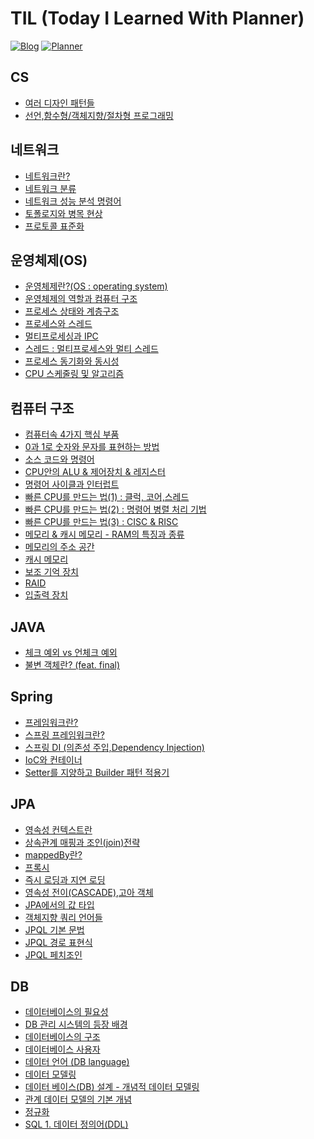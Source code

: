 # TIL (Today I Learned With Planner) 

[![Blog](https://img.shields.io/badge/Blog-hongseob.tistory.com-blue.svg)](https://hongseob.tistory.com)
[![Planner](https://img.shields.io/badge/Planner-Notion_TIL_Planner-yellow.svg)](https://quiver-myrtle-07f.notion.site/d5d8c03e5933481bb478e771558a2859?v=c5a4293726df4b8ab1b2d3e2db256df1)

## CS
- [여러 디자인 패턴들](https://github.com/hongxeob/TIL/blob/main/CS/%EB%94%94%EC%9E%90%EC%9D%B8%20%ED%8C%A8%ED%84%B4.md)
- [선언,함수형/객체지향/절차형 프로그래밍](https://github.com/hongxeob/TIL/blob/main/CS/%ED%94%84%EB%A1%9C%EA%B7%B8%EB%9E%98%EB%B0%8D%20%ED%8C%A8%EB%9F%AC%EB%8B%A4%EC%9E%84.md)

## 네트워크
- [네트워크란?](https://github.com/hongxeob/TIL/blob/main/Network/%EB%84%A4%ED%8A%B8%EC%9B%8C%ED%81%AC%EB%9E%80%3F%20(%EC%B2%98%EB%A6%AC%EB%9F%89%2C%EC%A7%80%EC%97%B0%EC%8B%9C%EA%B0%84).md)
- [네트워크 분류](https://github.com/hongxeob/TIL/blob/main/Network/%EB%84%A4%ED%8A%B8%EC%9B%8C%ED%81%AC%20%EB%B6%84%EB%A5%98.md)
- [네트워크 성능 분석 명령어](https://github.com/hongxeob/TIL/blob/main/Network/%EB%84%A4%ED%8A%B8%EC%9B%8C%ED%81%AC%20%EC%84%B1%EB%8A%A5%20%EB%B6%84%EC%84%9D%20%EB%AA%85%EB%A0%B9%EC%96%B4.md)
- [토폴로지와 병목 현상](https://github.com/hongxeob/TIL/blob/main/Network/%EB%84%A4%ED%8A%B8%EC%9B%8C%ED%81%AC%20%ED%86%A0%ED%8F%B4%EB%A1%9C%EC%A7%80%EC%99%80%20%EB%B3%91%EB%AA%A9%20%ED%98%84%EC%83%81.md)
- [프로토콜 표준화](https://github.com/hongxeob/TIL/blob/main/Network/%EB%84%A4%ED%8A%B8%EC%9B%8C%ED%81%AC%20%ED%94%84%EB%A1%9C%ED%86%A0%EC%BD%9C%20%ED%91%9C%EC%A4%80%ED%99%94.md)

## 운영체제(OS)
- [운영체제란?(OS : operating system)](https://github.com/hongxeob/TIL/blob/main/OS/%EC%9A%B4%EC%98%81%EC%B2%B4%EC%A0%9C%EB%9E%80%3F(OS%20:%20operating%20system).md)
- [운영체제의 역할과 컴퓨터 구조](https://github.com/hongxeob/TIL/blob/main/OS/%EC%9A%B4%EC%98%81%EC%B2%B4%EC%A0%9C%EC%9D%98%20%EC%97%AD%ED%95%A0%EA%B3%BC%20%EC%BB%B4%ED%93%A8%ED%84%B0%20%EA%B5%AC%EC%A1%B0.md)
- [프로세스 상태와 계층구조](https://github.com/hongxeob/TIL/blob/main/OS/%ED%94%84%EB%A1%9C%EC%84%B8%EC%8A%A4%20%EC%83%81%ED%83%9C%EC%99%80%20%EA%B3%84%EC%B8%B5%EA%B5%AC%EC%A1%B0.md)
- [프로세스와 스레드](https://github.com/hongxeob/TIL/blob/main/OS/%ED%94%84%EB%A1%9C%EC%84%B8%EC%8A%A4%EC%99%80%20%EC%8A%A4%EB%A0%88%EB%93%9C.md)
- [멀티프로세싱과 IPC](https://github.com/hongxeob/TIL/blob/main/OS/%EB%A9%80%ED%8B%B0%ED%94%84%EB%A1%9C%EC%84%B8%EC%8B%B1%EA%B3%BC%20IPC.md)
- [스레드 : 멀티프로세스와 멀티 스레드](https://github.com/hongxeob/TIL/blob/main/OS/%EC%8A%A4%EB%A0%88%EB%93%9C%20:%20%EB%A9%80%ED%8B%B0%20%ED%94%84%EB%A1%9C%EC%84%B8%EC%8A%A4%EC%99%80%20%EB%A9%80%ED%8B%B0%20%EC%8A%A4%EB%A0%88%EB%93%9C.md)
- [프로세스 동기화와 동시성](https://github.com/hongxeob/TIL/blob/main/OS/%ED%94%84%EB%A1%9C%EC%84%B8%EC%8A%A4%20%EB%8F%99%EA%B8%B0%ED%99%94%EC%99%80%20%EB%8F%99%EC%8B%9C%EC%84%B1.md)
- [CPU 스케줄링 및 알고리즘](https://github.com/hongxeob/TIL/blob/main/OS/CPU%20%EC%8A%A4%EC%BC%80%EC%A4%84%EB%A7%81%20%EB%B0%8F%20%EC%95%8C%EA%B3%A0%EB%A6%AC%EC%A6%98.md)

## 컴퓨터 구조
- [컴퓨터속 4가지 핵심 부품](https://github.com/hongxeob/TIL/blob/main/%EC%BB%B4%ED%93%A8%ED%84%B0%20%EA%B5%AC%EC%A1%B0/%EC%BB%B4%ED%93%A8%ED%84%B0%EC%86%8D%204%EA%B0%80%EC%A7%80%20%ED%95%B5%EC%8B%AC%20%EB%B6%80%ED%92%88.md)
- [0과 1로 숫자와 문자를 표현하는 방법](https://github.com/hongxeob/TIL/blob/main/%EC%BB%B4%ED%93%A8%ED%84%B0%20%EA%B5%AC%EC%A1%B0/0%EA%B3%BC%201%EB%A1%9C%20%EC%88%AB%EC%9E%90%EC%99%80%20%EB%AC%B8%EC%9E%90%EB%A5%BC%20%ED%91%9C%ED%98%84%ED%95%98%EB%8A%94%20%EB%B0%A9%EB%B2%95.md)
- [소스 코드와 명령어](https://github.com/hongxeob/TIL/blob/main/%EC%BB%B4%ED%93%A8%ED%84%B0%20%EA%B5%AC%EC%A1%B0/%EC%86%8C%EC%8A%A4%20%EC%BD%94%EB%93%9C%EC%99%80%20%EB%AA%85%EB%A0%B9%EC%96%B4.md)
- [CPU안의 ALU & 제어장치 & 레지스터](https://github.com/hongxeob/TIL/blob/main/%EC%BB%B4%ED%93%A8%ED%84%B0%20%EA%B5%AC%EC%A1%B0/CPU%EC%95%88%EC%9D%98%20ALU%20%26%20%EC%A0%9C%EC%96%B4%EC%9E%A5%EC%B9%98%20%26%20%EB%A0%88%EC%A7%80%EC%8A%A4%ED%84%B0.md)
- [명령어 사이클과 인터럽트](https://github.com/hongxeob/TIL/blob/main/%EC%BB%B4%ED%93%A8%ED%84%B0%20%EA%B5%AC%EC%A1%B0/%EB%AA%85%EB%A0%B9%EC%96%B4%20%EC%82%AC%EC%9D%B4%ED%81%B4%EA%B3%BC%20%EC%9D%B8%ED%84%B0%EB%9F%BD%ED%8A%B8.md)
- [빠른 CPU를 만드는 법(1) : 클럭, 코어,스레드](https://github.com/hongxeob/TIL/blob/main/%EC%BB%B4%ED%93%A8%ED%84%B0%20%EA%B5%AC%EC%A1%B0/%EB%B9%A0%EB%A5%B8%20CPU%EB%A5%BC%20%EB%A7%8C%EB%93%9C%EB%8A%94%20%EB%B2%95(1)%20:%20%ED%81%B4%EB%9F%AD%2C%20%EC%BD%94%EC%96%B4%2C%EC%8A%A4%EB%A0%88%EB%93%9C.md)
- [빠른 CPU를 만드는 법(2) : 명령어 병렬 처리 기법](https://github.com/hongxeob/TIL/blob/main/%EC%BB%B4%ED%93%A8%ED%84%B0%20%EA%B5%AC%EC%A1%B0/%EB%B9%A0%EB%A5%B8%20CPU%EB%A5%BC%20%EB%A7%8C%EB%93%9C%EB%8A%94%20%EB%B2%95(2)%20:%20%EB%AA%85%EB%A0%B9%EC%96%B4%20%EB%B3%91%EB%A0%AC%20%EC%B2%98%EB%A6%AC%20%EA%B8%B0%EB%B2%95.md)
- [빠른 CPU를 만드는 법(3) : CISC & RISC](https://github.com/hongxeob/TIL/blob/main/%EC%BB%B4%ED%93%A8%ED%84%B0%20%EA%B5%AC%EC%A1%B0/%EB%B9%A0%EB%A5%B8%20CPU%EB%A5%BC%20%EB%A7%8C%EB%93%9C%EB%8A%94%20%EB%B2%95(3)%20:%20CISC%20%26%20RISC.md)
- [메모리 & 캐시 메모리 - RAM의 특징과 종류](https://github.com/hongxeob/TIL/blob/main/%EC%BB%B4%ED%93%A8%ED%84%B0%20%EA%B5%AC%EC%A1%B0/%EB%A9%94%EB%AA%A8%EB%A6%AC%20%26%20%EC%BA%90%EC%8B%9C%20%EB%A9%94%EB%AA%A8%EB%A6%AC%20-%20RAM%EC%9D%98%20%ED%8A%B9%EC%A7%95%EA%B3%BC%20%EC%A2%85%EB%A5%98.md)
- [메모리의 주소 공간](https://github.com/hongxeob/TIL/blob/main/%EC%BB%B4%ED%93%A8%ED%84%B0%20%EA%B5%AC%EC%A1%B0/%EB%A9%94%EB%AA%A8%EB%A6%AC%EC%9D%98%20%EC%A3%BC%EC%86%8C%20%EA%B3%B5%EA%B0%84.md)
- [캐시 메모리](https://github.com/hongxeob/TIL/blob/main/%EC%BB%B4%ED%93%A8%ED%84%B0%20%EA%B5%AC%EC%A1%B0/%EC%BA%90%EC%8B%9C%20%EB%A9%94%EB%AA%A8%EB%A6%AC.md)
- [보조 기억 장치](https://github.com/hongxeob/TIL/blob/main/%EC%BB%B4%ED%93%A8%ED%84%B0%20%EA%B5%AC%EC%A1%B0/%EB%B3%B4%EC%A1%B0%20%EA%B8%B0%EC%96%B5%20%EC%9E%A5%EC%B9%98.md)
- [RAID](https://github.com/hongxeob/TIL/blob/main/%EC%BB%B4%ED%93%A8%ED%84%B0%20%EA%B5%AC%EC%A1%B0/RAID.md)
- [입출력 장치](https://github.com/hongxeob/TIL/blob/main/%EC%BB%B4%ED%93%A8%ED%84%B0%20%EA%B5%AC%EC%A1%B0/%EC%9E%85%EC%B6%9C%EB%A0%A5%EC%9E%A5%EC%B9%98.md)

## JAVA
- [체크 예외 vs 언체크 예외](https://github.com/hongxeob/TIL/blob/main/JAVA/CheckedException%20VS%20UncheckedException.md)
- [불변 객체란? (feat. final)](https://github.com/hongxeob/TIL/blob/main/JAVA/%EB%B6%88%EB%B3%80%EA%B0%9D%EC%B2%B4%EB%9E%80%3F.md)

## Spring
- [프레임워크란?](https://github.com/hongxeob/TIL/blob/main/Spring/%ED%94%84%EB%A0%88%EC%9E%84%EC%9B%8C%ED%81%AC%EB%9E%80%3F.md)
- [스프링 프레임워크란?](https://github.com/hongxeob/TIL/blob/main/Spring/%EC%8A%A4%ED%94%84%EB%A7%81%20%ED%94%84%EB%A0%88%EC%9E%84%EC%9B%8C%ED%81%AC%EB%9E%80.md)
- [스프링 DI (의존성 주입,Dependency Injection)](https://github.com/hongxeob/TIL/blob/main/Spring/%EC%9D%98%EC%A1%B4%EC%84%B1%20%EC%A3%BC%EC%9E%85(Dependency%20Injection%2C%20DI).md)
- [IoC와 컨테이너](https://github.com/hongxeob/TIL/blob/main/Spring/IoC%EC%99%80%20%EC%BB%A8%ED%85%8C%EC%9D%B4%EB%84%88.md)
- [Setter를 지양하고 Builder 패턴 적용기](https://github.com/hongxeob/TIL/blob/main/Spring/Setter%EB%A5%BC%20%EC%A7%80%EC%96%91%ED%95%98%EA%B3%A0%20Builder%ED%8C%A8%ED%84%B4%20%EC%A0%81%EC%9A%A9%EA%B8%B0.md)

## JPA
- [영속성 컨텍스트란](https://github.com/hongxeob/TIL/blob/main/JPA/%EC%98%81%EC%86%8D%EC%84%B1%20%EC%BB%A8%ED%85%8D%EC%8A%A4%ED%8A%B8%EB%9E%80.md)
- [상속관계 매핑과 조인(join)전략](https://github.com/hongxeob/TIL/blob/main/JPA/%EC%83%81%EC%86%8D%EA%B4%80%EA%B3%84%20%EB%A7%A4%ED%95%91%EA%B3%BC%20%EC%A1%B0%EC%9D%B8(join)%EC%A0%84%EB%9E%B5.md)
- [mappedBy란?](https://github.com/hongxeob/TIL/blob/main/JPA/mappedBy%EB%9E%80%3F.md)
- [프록시](https://github.com/hongxeob/TIL/blob/main/JPA/%ED%94%84%EB%A1%9D%EC%8B%9C.md)
- [즉시 로딩과 지연 로딩](https://github.com/hongxeob/TIL/blob/main/JPA/%EC%A6%89%EC%8B%9C%20%EB%A1%9C%EB%94%A9%EA%B3%BC%20%EC%A7%80%EC%97%B0%20%EB%A1%9C%EB%94%A9.md)
- [영속성 전이(CASCADE),고아 객체](https://github.com/hongxeob/TIL/blob/main/JPA/%EC%98%81%EC%86%8D%EC%84%B1%20%EC%A0%84%EC%9D%B4(CASCADE)%2C%EA%B3%A0%EC%95%84%20%EA%B0%9D%EC%B2%B4.md)
- [JPA에서의 값 타입](https://github.com/hongxeob/TIL/blob/main/JPA/JPA%EC%97%90%EC%84%9C%EC%9D%98%20%EA%B0%92%20%ED%83%80%EC%9E%85.md)
- [객체지향 쿼리 언어들](https://github.com/hongxeob/TIL/blob/main/JPA/%EA%B0%9D%EC%B2%B4%EC%A7%80%ED%96%A5%20%EC%BF%BC%EB%A6%AC%20%EC%96%B8%EC%96%B4%EB%93%A4.md)
- [JPQL 기본 문법](https://github.com/hongxeob/TIL/blob/main/JPA/JPQL%20%EA%B8%B0%EB%B3%B8%20%EB%AC%B8%EB%B2%95.md)
- [JPQL 경로 표현식](https://github.com/hongxeob/TIL/blob/main/JPA/JPQL%20%EA%B2%BD%EB%A1%9C%20%ED%91%9C%ED%98%84%EC%8B%9D.md)
- [JPQL 페치조인](https://github.com/hongxeob/TIL/blob/main/JPA/JPQL%20%ED%8E%98%EC%B9%98%EC%A1%B0%EC%9D%B8.md)
## DB
- [데이터베이스의 필요성](https://github.com/hongxeob/TIL/blob/main/DB/%EB%8D%B0%EC%9D%B4%ED%84%B0%EB%B2%A0%EC%9D%B4%EC%8A%A4%EC%9D%98%20%ED%95%84%EC%9A%94%EC%84%B1.md)
- [DB 관리 시스템의 등장 배경](https://github.com/hongxeob/TIL/blob/main/DB/DB%20%EA%B4%80%EB%A6%AC%20%EC%8B%9C%EC%8A%A4%ED%85%9C%EC%9D%98%20%EB%93%B1%EC%9E%A5%20%EB%B0%B0%EA%B2%BD.md)
- [데이터베이스의 구조](https://github.com/hongxeob/TIL/blob/main/DB/%EB%8D%B0%EC%9D%B4%ED%84%B0%EB%B2%A0%EC%9D%B4%EC%8A%A4%EC%9D%98%20%EA%B5%AC%EC%A1%B0.md)
- [데이터베이스 사용자](https://github.com/hongxeob/TIL/blob/main/DB/%EB%8D%B0%EC%9D%B4%ED%84%B0%EB%B2%A0%EC%9D%B4%EC%8A%A4%20%EC%82%AC%EC%9A%A9%EC%9E%90.md)
- [데이터 언어 (DB language)](https://github.com/hongxeob/TIL/blob/main/DB/%EB%8D%B0%EC%9D%B4%ED%84%B0%20%EC%96%B8%EC%96%B4%20(DB%20language).md)
- [데이터 모델링](https://github.com/hongxeob/TIL/blob/main/DB/%EB%8D%B0%EC%9D%B4%ED%84%B0%20%EB%AA%A8%EB%8D%B8%EB%A7%81.md)
- [데이터 베이스(DB) 설계 - 개념적 데이터 모델링](https://github.com/hongxeob/TIL/blob/main/DB/%EB%8D%B0%EC%9D%B4%ED%84%B0%20%EB%B2%A0%EC%9D%B4%EC%8A%A4(DB)%20%EC%84%A4%EA%B3%84%20-%20%EA%B0%9C%EB%85%90%EC%A0%81%20%EB%8D%B0%EC%9D%B4%ED%84%B0%20%EB%AA%A8%EB%8D%B8%EB%A7%81.md)
- [관계 데이터 모델의 기본 개념](https://github.com/hongxeob/TIL/blob/main/DB/%EA%B4%80%EA%B3%84%20%EB%8D%B0%EC%9D%B4%ED%84%B0%20%EB%AA%A8%EB%8D%B8%EC%9D%98%20%EA%B8%B0%EB%B3%B8%20%EA%B0%9C%EB%85%90.md)
- [정규화](https://hongseob.tistory.com/28)
- [SQL 1. 데이터 정의어(DDL)](https://github.com/hongxeob/TIL/blob/main/DB/SQL%201.%20%EB%8D%B0%EC%9D%B4%ED%84%B0%20%EC%A0%95%EC%9D%98%EC%96%B4(DDL).md)

